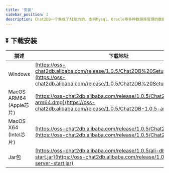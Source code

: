 ```yaml
---
title: '安装'
sidebar_position: 2
description: Chat2DB一个集成了AI能力的、支持Mysql、Oracle等多种数据库管理的数据库客户端工具
---                                                                                                          
```


## ⏬ 下载安装
| 描述                   | 下载地址                                                                                                                                                                                                                                       |
|-----------------------|--------------------------------------------------------------------------------------------------------------------------------------------------------------------------------------------------------------------------------------------|
| Windows               | [https://oss-chat2db.alibaba.com/release/1.0.5/Chat2DB%20Setup%201.0.5.exe](https://oss-chat2db.alibaba.com/release/1.0.5/Chat2DB%20Setup%201.0.5.exe) |
| MacOS ARM64 (Apple芯片) | [https://oss-chat2db.alibaba.com/release/1.0.5/Chat2DB-1.0.5-arm64.dmg](https://oss-chat2db.alibaba.com/release/1.0.5/Chat2DB-1.0.5-arm64.dmg) |
| MacOS X64 (Intel芯片)   | [https://oss-chat2db.alibaba.com/release/1.0.5/Chat2DB-1.0.5.dmg](https://oss-chat2db.alibaba.com/release/1.0.5/Chat2DB-1.0.5.dmg) |       
| Jar包                  | [https://oss-chat2db.alibaba.com/release/1.0.5/ali-dbhub-server-start.jar](https://oss-chat2db.alibaba.com/release/1.0.5/ali-dbhub-server-start.jar) | 